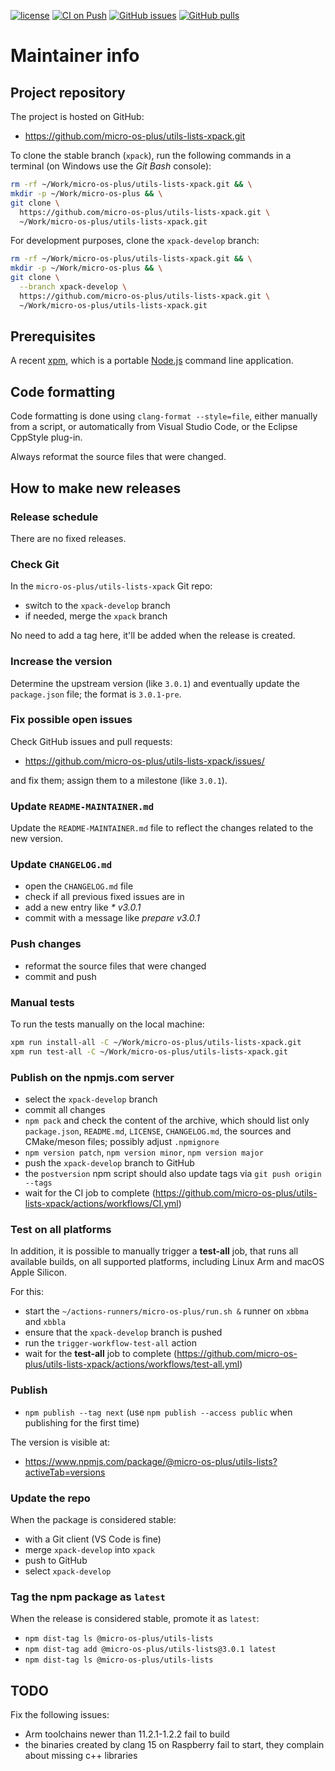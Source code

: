[![license](https://img.shields.io/github/license/micro-os-plus/utils-lists-xpack)](https://github.com/micro-os-plus/utils-lists-xpack/blob/xpack/LICENSE)
[![CI on Push](https://github.com/micro-os-plus/utils-lists-xpack/actions/workflows/CI.yml/badge.svg)](https://github.com/micro-os-plus/utils-lists-xpack/actions/workflows/CI.yml)
[![GitHub issues](https://img.shields.io/github/issues/micro-os-plus/utils-lists-xpack.svg)](https://github.com/micro-os-plus/utils-lists-xpack/issues/)
[![GitHub pulls](https://img.shields.io/github/issues-pr/micro-os-plus/utils-lists-xpack.svg)](https://github.com/micro-os-plus/utils-lists-xpack/pulls)

# Maintainer info

## Project repository

The project is hosted on GitHub:

- <https://github.com/micro-os-plus/utils-lists-xpack.git>

To clone the stable branch (`xpack`), run the following commands in a
terminal (on Windows use the _Git Bash_ console):

```sh
rm -rf ~/Work/micro-os-plus/utils-lists-xpack.git && \
mkdir -p ~/Work/micro-os-plus && \
git clone \
  https://github.com/micro-os-plus/utils-lists-xpack.git \
  ~/Work/micro-os-plus/utils-lists-xpack.git
```

For development purposes, clone the `xpack-develop` branch:

```sh
rm -rf ~/Work/micro-os-plus/utils-lists-xpack.git && \
mkdir -p ~/Work/micro-os-plus && \
git clone \
  --branch xpack-develop \
  https://github.com/micro-os-plus/utils-lists-xpack.git \
  ~/Work/micro-os-plus/utils-lists-xpack.git
```

## Prerequisites

A recent [xpm](https://xpack.github.io/xpm/), which is a portable
[Node.js](https://nodejs.org/) command line application.

## Code formatting

Code formatting is done using `clang-format --style=file`, either manually
from a script, or automatically from Visual Studio Code, or the Eclipse
CppStyle plug-in.

Always reformat the source files that were changed.

## How to make new releases

### Release schedule

There are no fixed releases.

### Check Git

In the `micro-os-plus/utils-lists-xpack` Git repo:

- switch to the `xpack-develop` branch
- if needed, merge the `xpack` branch

No need to add a tag here, it'll be added when the release is created.

### Increase the version

Determine the upstream version (like `3.0.1`) and eventually update the
`package.json` file; the format is `3.0.1-pre`.

### Fix possible open issues

Check GitHub issues and pull requests:

- <https://github.com/micro-os-plus/utils-lists-xpack/issues/>

and fix them; assign them to a milestone (like `3.0.1`).

### Update `README-MAINTAINER.md`

Update the `README-MAINTAINER.md` file to reflect the changes
related to the new version.

### Update `CHANGELOG.md`

- open the `CHANGELOG.md` file
- check if all previous fixed issues are in
- add a new entry like _* v3.0.1_
- commit with a message like _prepare v3.0.1_

### Push changes

- reformat the source files that were changed
- commit and push

### Manual tests

To run the tests manually on the local machine:

```sh
xpm run install-all -C ~/Work/micro-os-plus/utils-lists-xpack.git
xpm run test-all -C ~/Work/micro-os-plus/utils-lists-xpack.git
```

### Publish on the npmjs.com server

- select the `xpack-develop` branch
- commit all changes
- `npm pack` and check the content of the archive, which should list
  only `package.json`, `README.md`, `LICENSE`, `CHANGELOG.md`,
  the sources and CMake/meson files;
  possibly adjust `.npmignore`
- `npm version patch`, `npm version minor`, `npm version major`
- push the `xpack-develop` branch to GitHub
- the `postversion` npm script should also update tags via `git push origin --tags`
- wait for the CI job to complete
  (<https://github.com/micro-os-plus/utils-lists-xpack/actions/workflows/CI.yml>)

### Test on all platforms

In addition, it is possible to manually trigger a **test-all** job, that
runs all available builds, on all supported platforms, including Linux Arm
and macOS Apple Silicon.

For this:

- start the `~/actions-runners/micro-os-plus/run.sh &` runner on `xbbma` and `xbbla`
- ensure that the `xpack-develop` branch is pushed
- run the `trigger-workflow-test-all` action
- wait for the **test-all** job to complete
  (<https://github.com/micro-os-plus/utils-lists-xpack/actions/workflows/test-all.yml>)

### Publish

- `npm publish --tag next` (use `npm publish --access public` when
  publishing for the first time)

The version is visible at:

- <https://www.npmjs.com/package/@micro-os-plus/utils-lists?activeTab=versions>

### Update the repo

When the package is considered stable:

- with a Git client (VS Code is fine)
- merge `xpack-develop` into `xpack`
- push to GitHub
- select `xpack-develop`

### Tag the npm package as `latest`

When the release is considered stable, promote it as `latest`:

- `npm dist-tag ls @micro-os-plus/utils-lists`
- `npm dist-tag add @micro-os-plus/utils-lists@3.0.1 latest`
- `npm dist-tag ls @micro-os-plus/utils-lists`

## TODO

Fix the following issues:

- Arm toolchains newer than 11.2.1-1.2.2 fail to build
- the binaries created by clang 15 on Raspberry fail to start,
they complain about missing c++ libraries
